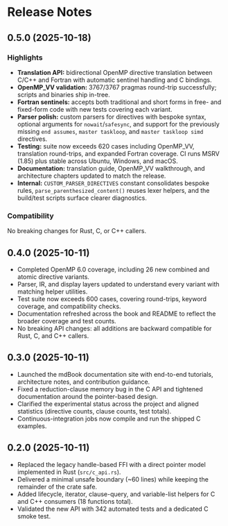 # Release Notes

## 0.5.0 (2025-10-18)

### Highlights

- **Translation API:** bidirectional OpenMP directive translation between C/C++
  and Fortran with automatic sentinel handling and C bindings.
- **OpenMP_VV validation:** 3767/3767 pragmas round-trip successfully; scripts
  and binaries ship in-tree.
- **Fortran sentinels:** accepts both traditional and short forms in free- and
  fixed-form code with new tests covering each variant.
- **Parser polish:** custom parsers for directives with bespoke syntax, optional
  arguments for `nowait`/`safesync`, and support for the previously missing
  `end assumes`, `master taskloop`, and `master taskloop simd` directives.
- **Testing:** suite now exceeds 620 cases including OpenMP_VV, translation
  round-trips, and expanded Fortran coverage. CI runs MSRV (1.85) plus stable
  across Ubuntu, Windows, and macOS.
- **Documentation:** translation guide, OpenMP_VV walkthrough, and architecture
  chapters updated to match the release.
- **Internal:** `CUSTOM_PARSER_DIRECTIVES` constant consolidates bespoke rules,
  `parse_parenthesized_content()` reuses lexer helpers, and the build/test
  scripts surface clearer diagnostics.

### Compatibility

No breaking changes for Rust, C, or C++ callers.

## 0.4.0 (2025-10-11)

- Completed OpenMP 6.0 coverage, including 26 new combined and atomic directive variants.
- Parser, IR, and display layers updated to understand every variant with matching helper utilities.
- Test suite now exceeds 600 cases, covering round-trips, keyword coverage, and compatibility checks.
- Documentation refreshed across the book and README to reflect the broader coverage and test counts.
- No breaking API changes: all additions are backward compatible for Rust, C, and C++ callers.

## 0.3.0 (2025-10-11)

- Launched the mdBook documentation site with end-to-end tutorials, architecture notes, and contribution guidance.
- Fixed a reduction-clause memory bug in the C API and tightened documentation around the pointer-based design.
- Clarified the experimental status across the project and aligned statistics (directive counts, clause counts, test totals).
- Continuous-integration jobs now compile and run the shipped C examples.

## 0.2.0 (2025-10-11)

- Replaced the legacy handle-based FFI with a direct pointer model implemented in Rust (`src/c_api.rs`).
- Delivered a minimal unsafe boundary (~60 lines) while keeping the remainder of the crate safe.
- Added lifecycle, iterator, clause-query, and variable-list helpers for C and C++ consumers (18 functions total).
- Validated the new API with 342 automated tests and a dedicated C smoke test.
